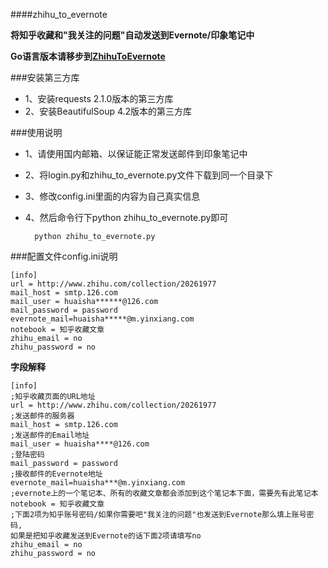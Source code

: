 ####zhihu_to_evernote

**将知乎收藏和"我关注的问题"自动发送到Evernote/印象笔记中**

**Go语言版本请移步到[ZhihuToEvernote](https://github.com/huaisha1224/ZhihuToEvernote)**

###安装第三方库

- 1、安装requests 2.1.0版本的第三方库
- 2、安装BeautifulSoup 4.2版本的第三方库

###使用说明

- 1、请使用国内邮箱、以保证能正常发送邮件到印象笔记中
- 2、将login.py和zhihu_to_evernote.py文件下载到同一个目录下
- 3、修改config.ini里面的内容为自己真实信息
- 4、然后命令行下python zhihu_to_evernote.py即可

		python zhihu_to_evernote.py

###配置文件config.ini说明

	[info]
	url = http://www.zhihu.com/collection/20261977
	mail_host = smtp.126.com
	mail_user = huaisha******@126.com
	mail_password = password
	evernote_mail=huaisha*****@m.yinxiang.com
	notebook = 知乎收藏文章
	zhihu_email = no
	zhihu_password = no

**字段解释**

	[info]
	;知乎收藏页面的URL地址
	url = http://www.zhihu.com/collection/20261977
	;发送邮件的服务器
	mail_host = smtp.126.com
	;发送邮件的Email地址
	mail_user = huaisha****@126.com
	;登陆密码
	mail_password = password
	;接收邮件的Evernote地址
	evernote_mail=huaisha***@m.yinxiang.com
	;evernote上的一个笔记本、所有的收藏文章都会添加到这个笔记本下面，需要先有此笔记本
	notebook = 知乎收藏文章
	;下面2项为知乎账号密码/如果你需要吧"我关注的问题"也发送到Evernote那么填上账号密码,
	如果是把知乎收藏发送到Evernote的话下面2项请填写no
	zhihu_email = no
	zhihu_password = no


